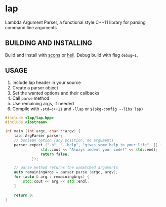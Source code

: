lap
===
Lambda Argument Parser, a functional style C++11 library for parsing command
line arguments


BUILDING AND INSTALLING
-----------------------
Build and install with [scons](http://www.scons.org/) or
[hell](https://github.com/gilzoide/hell).
Debug build with flag `debug=1`.


USAGE
-----
1. Include lap header in your source
2. Create a parser object
3. Set the wanted options and their callbacks
4. Call `parse` method
5. Use remaining args, if needed
6. Compile with `-std=c++11` and `-llap` or `$(pkg-config --libs lap)`

```cpp
#include <lap/lap.hpp>
#include <iostream>

int main (int argc, char **argv) {
	lap::ArgParser parser;
	// boolean option (any position, no arguments
	parser.expect ("-h", "--help", "gives some help in your life", [] {
				std::cout << "Always indent your code!" << std::endl;
				return false;
			});

	// parse method returns the unmatched arguments
	auto remainingArgs = parser.parse (argc, argv);
	for (auto & arg : remainingArgs) {
		std::cout << arg << std::endl;
	}
	
	return 0;
}
```
